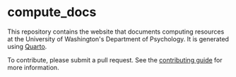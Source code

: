 # compute_docs

This repository contains the website that documents computing resources at the University of Washington's Department of Psychology. It is generated using [Quarto](https://quarto.org/).

To contribute, please submit a pull request. See the [contributing guide](docs/CONTRIBUTING.qmd) for more information.
